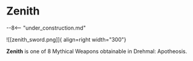# Zenith

--8<-- "under_construction.md"

![[zenith_sword.png]]{ align=right width="300"}

**Zenith** is one of 8 Mythical Weapons obtainable in Drehmal: Apotheosis.